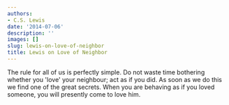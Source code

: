 ```yaml
---
authors:
- C.S. Lewis
date: '2014-07-06'
description: ''
images: []
slug: lewis-on-love-of-neighbor
title: Lewis on Love of Neighbor
---
```


The rule for all of us is perfectly simple. Do not waste time bothering whether you 'love' your neighbour; act as if you did. As soon as we do this we find one of the great secrets. When you are behaving as if you loved someone, you will presently come to love him.
